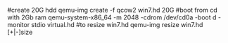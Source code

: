 #create 20G hdd
qemu-img create -f qcow2 win7.hd 20G
#boot from cd with 2Gb ram
qemu-system-x86_64  -m 2048 -cdrom /dev/cd0a -boot d -monitor stdio virtual.hd
#to resize win7.hd
qemu-img resize win7.hd [+|-]size

